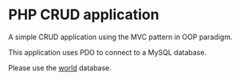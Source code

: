 # PHP CRUD application

A simple CRUD application using the MVC pattern in OOP paradigm.

This application uses PDO to connect to a MySQL database.

Please use the [world](https://dev.mysql.com/doc/world-setup/en/) database.